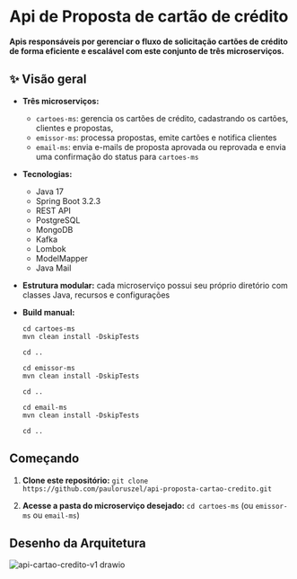 # Api de Proposta de cartão de crédito

**Apis responsáveis por gerenciar o fluxo de solicitação cartões de crédito de forma eficiente e escalável com este conjunto de três microserviços.**

## ✨ Visão geral

* **Três microserviços:**
    * `cartoes-ms`: gerencia os cartões de crédito, cadastrando os cartões, clientes e propostas,
    * `emissor-ms`: processa propostas, emite cartões e notifica clientes
    * `email-ms`: envia e-mails de proposta aprovada ou reprovada e envia uma confirmação do status para `cartoes-ms`
      
* **Tecnologias:**
    * Java 17
    * Spring Boot 3.2.3
    * REST API
    * PostgreSQL
    * MongoDB
    * Kafka
    * Lombok
    * ModelMapper
    * Java Mail
   
* **Estrutura modular:** cada microserviço possui seu próprio diretório com classes Java, recursos e configurações
* **Build manual:**
    ```
    cd cartoes-ms
    mvn clean install -DskipTests

    cd ..

    cd emissor-ms
    mvn clean install -DskipTests

    cd ..

    cd email-ms
    mvn clean install -DskipTests

    cd ..
    ```

##  Começando

1. **Clone este repositório:** `git clone https://github.com/pauloruszel/api-proposta-cartao-credito.git`

2. **Acesse a pasta do microserviço desejado:** `cd cartoes-ms` (ou `emissor-ms` ou `email-ms`)

##  Desenho da Arquitetura

![api-cartao-credito-v1 drawio](https://github.com/pauloruszel/api-proposta-cartao-credito/assets/12766450/050ca266-7dbe-4601-84fd-8985e39c1b78)
